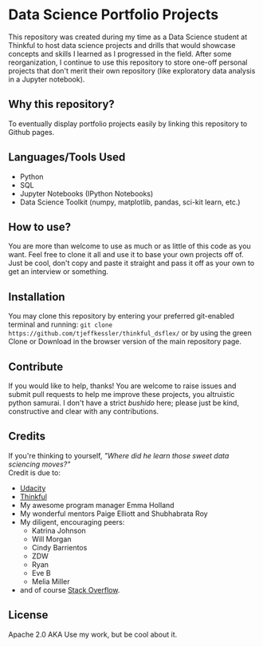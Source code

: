 # Data Science Portfolio Projects

This repository was created during my time as a Data Science student at Thinkful to host data science projects and drills that would showcase concepts and skills I learned as I progressed in the field. After some reorganization, I continue to use this repository to store one-off personal projects that don't merit their own repository (like exploratory data analysis in a Jupyter notebook).

## Why this repository?

To eventually display portfolio projects easily by linking this repository to Github pages.

## Languages/Tools Used

- Python
- SQL
- Jupyter Notebooks (IPython Notebooks)
- Data Science Toolkit (numpy, matplotlib, pandas, sci-kit learn, etc.) 

## How to use?

You are more than welcome to use as much or as little of this code as you want. Feel free to clone it all and use it to base your own projects off of. Just be cool, don't copy and paste it straight and pass it off as your own to get an interview or something.

## Installation

You may clone this repository by entering your preferred git-enabled terminal and running:
`git clone https://github.com/tjeffkessler/thinkful_dsflex/`
or by using the green Clone or Download in the browser version of the main repository page. 

## Contribute

If you would like to help, thanks! You are welcome to raise issues and submit pull requests to help me improve these projects, you altruistic python samurai. I don't have a strict *bushido* here; please just be kind, constructive and clear with any contributions.

## Credits
If you're thinking to yourself, *"Where did he learn those sweet data sciencing moves?"*    
Credit is due to: 
- [Udacity](https://www.udacity.com/)
- [Thinkful](https://www.thinkful.com/)
- My awesome program manager Emma Holland
- My wonderful mentors Paige Elliott and Shubhabrata Roy
- My diligent, encouraging peers:
    - Katrina Johnson 
    - Will Morgan 
    - Cindy Barrientos 
    - ZDW 
    - Ryan 
    - Eve B 
    - Melia Miller 
- and of course [Stack Overflow](https://stackoverflow.com/).

## License
Apache 2.0 AKA Use my work, but be cool about it.
